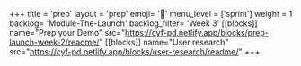 +++
title = 'prep'
layout = 'prep'
emoji= '📝'
menu_level = ['sprint']
weight = 1
backlog= 'Module-The-Launch'
backlog_filter= 'Week 3'
[[blocks]]
name="Prep your Demo"
src="https://cyf-pd.netlify.app/blocks/prep-launch-week-2/readme/"
[[blocks]]
name="User research"
src="https://cyf-pd.netlify.app/blocks/user-research/readme/"
+++
